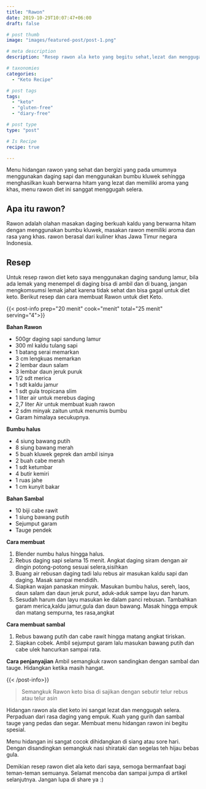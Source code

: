 ```yaml
---
title: "Rawon"
date: 2019-10-29T10:07:47+06:00
draft: false

# post thumb
image: "images/featured-post/post-1.png"

# meta description
description: "Resep rawon ala keto yang begitu sehat,lezat dan menggugah selera yang patut untuk menjadi menu andalan sehari-hari. "

# taxonomies
categories:
  - "Keto Recipe"

# post tags
tags:
  - "keto"
  - "gluten-free"
  - "diary-free"

# post type
type: "post"

# Is Recipe
recipe: true

---
```


Menu hidangan rawon yang sehat dan bergizi yang pada umumnya menggunakan daging sapi dan menggunakan bumbu kluwek sehingga menghasilkan kuah berwarna hitam yang lezat dan memiliki aroma yang khas, menu rawon diet ini sanggat menggugah selera.

## Apa itu rawon?

Rawon adalah olahan masakan daging berkuah kaldu yang berwarna hitam dengan menggunakan bumbu kluwek, masakan rawon memiliki aroma dan rasa yang khas. rawon berasal dari kuliner khas Jawa Timur negara Indonesia.

## Resep

Untuk resep rawon diet keto saya menggunakan daging sandung lamur, bila ada lemak yang menempel di daging bisa di ambil dan di buang, jangan mengkomsumsi lemak jahat karena tidak sehat dan bisa gagal untuk diet keto. Berikut resep dan cara membuat Rawon untuk diet Keto.

{{< post-info prep="20 menit" cook="menit" total="25 menit" serving="4">}}

__Bahan Rawon__

- 500gr daging sapi sandung lamur
- 300 ml kaldu tulang sapi
- 1 batang serai memarkan
- 3 cm lengkuas memarkan
- 2 lembar daun salam
- 3 lembar daun jeruk puruk
- 1/2 sdt merica
- 1 sdt kaldu jamur
- 1 sdt gula tropicana slim
- 1 liter air untuk merebus daging
- 2,7 liter Air untuk membuat kuah rawon
- 2 sdm minyak zaitun untuk menumis bumbu
- Garam himalaya secukupnya.

__Bumbu halus__

- 4 siung bawang putih
- 8 siung bawang merah
- 5 buah kluwek geprek dan ambil isinya
- 2 buah cabe merah
- 1 sdt ketumbar
- 4 butir kemiri
- 1 ruas jahe
- 1 cm kunyit bakar

__Bahan Sambal__

- 10 biji cabe rawit
- 1 siung bawang putih
- Sejumput garam
- Tauge pendek

__Cara membuat__

 1. Blender numbu halus hingga halus.
 2. Rebus daging sapi selama 15 menit. Angkat daging siram dengan air dingin potong-potong sesuai selera,sisihkan
2. Buang air rebusan daging tadi lalu rebus air masukan kaldu sapi dan daging. Masak sampai mendidih.
3. Siapkan wajan panaskan minyak. Masukan bumbu halus, sereh, laos, daun salam dan daun jeruk purut, aduk-aduk sampe layu dan harum.
4. Sesudah harum dan layu masukan ke dalam panci rebusan. Tambahkan garam merica,kaldu jamur,gula dan daun bawang. Masak hingga empuk dan matang sempurna, tes rasa,angkat

__Cara membuat sambal__

1. Rebus bawang putih dan cabe rawit hingga matang angkat tiriskan.
2. Siapkan cobek. Ambil sejumput garam lalu masukan bawang putih dan cabe ulek hancurkan sampai rata.

__Cara penjanyajian__
 Ambil semangkuk rawon sandingkan dengan sambal dan tauge. Hidangkan ketika masih hangat.

{{< /post-info>}}

> Semangkuk Rawon keto bisa di sajikan dengan sebutir telur rebus atau telur asin


Hidangan rawon ala diet keto ini sangat lezat dan menggugah selera. Perpaduan dari rasa daging yang empuk. Kuah yang gurih dan sambal tauge yang pedas dan segar. Membuat menu hidangan rawon ini begitu spesial.

Menu hidangan ini sangat cocok dihidangkan di siang atau sore hari. Dengan disandingkan semangkuk nasi shirataki dan segelas teh hijau bebas gula.

Demikian resep rawon diet ala keto dari saya, semoga bermanfaat bagi teman-teman semuanya. Selamat mencoba dan sampai jumpa di artikel selanjutnya. Jangan lupa di share ya :)
